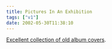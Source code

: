 ```yaml
---
title: Pictures In An Exhibition
tags: ["v1"]
date: 2002-05-30T11:38:10
---
```


[Excellent collection of old album covers][1].

[1]: http://www.317x.com/imagemenu.html "Old album covers from 317X"
